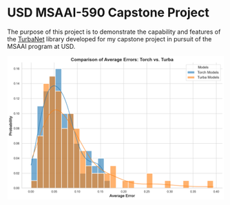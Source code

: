 # USD MSAAI-590 Capstone Project
The purpose of this project is to demonstrate the capability and
features of the [TurbaNet](https://github.com/EthanSchmitt7/TurbaNet) library developed for my capstone project
in pursuit of the MSAAI program at USD.

![Average Stock Prediction Error](images/average_stock_prediction_errors.png)